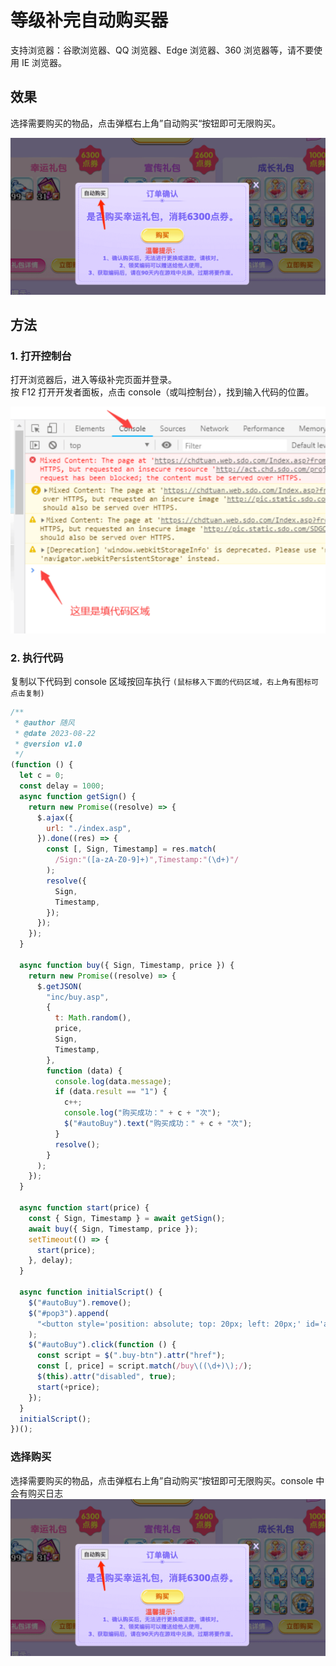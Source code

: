 # 等级补完自动购买器

支持浏览器：谷歌浏览器、QQ 浏览器、Edge 浏览器、360 浏览器等，请不要使用 IE 浏览器。

## 效果

选择需要购买的物品，点击弹框右上角”自动购买“按钮即可无限购买。

![等级补完](../assets/dengjibuwan.png)

## 方法

### 1. 打开控制台

打开浏览器后，进入等级补完页面并登录。  
按 F12 打开开发者面板，点击 console（或叫控制台），找到输入代码的位置。

![console图](../assets/lizan-console-1.png)

### 2. 执行代码

复制以下代码到 console 区域按回车执行
`(鼠标移入下面的代码区域，右上角有图标可点击复制)`

```js
/**
 * @author 随风
 * @date 2023-08-22
 * @version v1.0
 */
(function () {
  let c = 0;
  const delay = 1000;
  async function getSign() {
    return new Promise((resolve) => {
      $.ajax({
        url: "./index.asp",
      }).done((res) => {
        const [, Sign, Timestamp] = res.match(
          /Sign:"([a-zA-Z0-9]+)",Timestamp:"(\d+)"/
        );
        resolve({
          Sign,
          Timestamp,
        });
      });
    });
  }

  async function buy({ Sign, Timestamp, price }) {
    return new Promise((resolve) => {
      $.getJSON(
        "inc/buy.asp",
        {
          t: Math.random(),
          price,
          Sign,
          Timestamp,
        },
        function (data) {
          console.log(data.message);
          if (data.result == "1") {
            c++;
            console.log("购买成功：" + c + "次");
            $("#autoBuy").text("购买成功：" + c + "次");
          }
          resolve();
        }
      );
    });
  }

  async function start(price) {
    const { Sign, Timestamp } = await getSign();
    await buy({ Sign, Timestamp, price });
    setTimeout(() => {
      start(price);
    }, delay);
  }

  async function initialScript() {
    $("#autoBuy").remove();
    $("#pop3").append(
      "<button style='position: absolute; top: 20px; left: 20px;' id='autoBuy'>自动购买</button>"
    );
    $("#autoBuy").click(function () {
      const script = $(".buy-btn").attr("href");
      const [, price] = script.match(/buy\((\d+)\);/);
      $(this).attr("disabled", true);
      start(+price);
    });
  }
  initialScript();
})();
```

### 选择购买

选择需要购买的物品，点击弹框右上角”自动购买“按钮即可无限购买。console 中会有购买日志
![等级补完](../assets/dengjibuwan.png)
